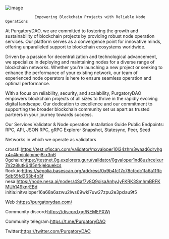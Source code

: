 ![image](https://github.com/user-attachments/assets/04976b27-deb0-4a21-bae0-ec80c4e120d1)

                 Empowering Blockchain Projects with Reliable Node Operations
  At PurgatoryDAO, we are committed to fostering the growth and sustainability of blockchain projects by providing robust node operation services. Our platform serves as a convergence point for innovative minds, offering unparalleled support to blockchain ecosystems worldwide.

  Driven by a passion for decentralization and technological advancement, we specialize in deploying and maintaining nodes for a diverse range of blockchain networks. Whether you're launching a new project or seeking to enhance the performance of your existing network, our team of experienced node operators is here to ensure seamless operation and optimal performance.

  With a focus on reliability, security, and scalability, PurgatoryDAO empowers blockchain projects of all sizes to thrive in the rapidly evolving digital landscape. Our dedication to excellence and our commitment to supporting the broader blockchain community set us apart as trusted partners in your journey towards success.


Our Services
Validator & Node operation
Installation Guide
Public Endpoints: RPC, API, JSON RPC, gRPC
Explorer
Snapshot, Statesync, Peer, Seed


Networks in which we operate as validators

crossfi:https://test.xfiscan.com/validator/mxvaloper10l34zhm3waad6drvhgx4c4kmjnkjmmej8rx3p6
0gchain:https://testnet.0g.explorers.guru/validator/0gvaloper1nd8uzlrcelxur7n2z8lutk64l5nrkjelquekcs
flock.io:https://sepolia.basescan.org/address/0x9b4fc17c78cfcdc1fa6a11ffc5db55fd263b4b3f
nesa:https://node.nesa.ai/nodes/4Saf7v8Q9ojsaAnhyJyFKRK3SmhmBRFKMUh149knrEBd
initia:initvaloper16a68a6azwu2lws69wkl7uw27zpu2e3pxlau9t5








Web :https://purgatorydao.com/

Community discord:https://discord.gg/NEMEPXWj

Community telegram:https://t.me/PurgatoryDAO

Twitter:https://twitter.com/PurgatoryDAO


